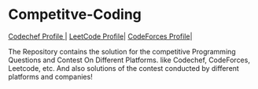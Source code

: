 # Competitve-Coding

[Codechef Profile ](https://www.codechef.com/users/guptapawan)| [LeetCode Profile](https://leetcode.com/mrpawan-gupta/)|
[CodeForces Profile](https://codeforces.com/profile/Mr.pawan_gupta)|

The Repository contains the solution for the competitive Programming Questions and Contest On Different Platforms. like Codechef, CodeForces, Leetcode, etc.
And also solutions of the contest conducted by different platforms and companies!
